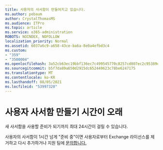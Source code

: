 ```yaml
---
title: 사용자의 사서함이 만들어지고 있습니다.
ms.author: pebaum
author: CrystalThomasMS
ms.audience: ITPro
ms.topic: article
ms.service: o365-administration
ROBOTS: NOINDEX, NOFOLLOW
localization_priority: Normal
ms.assetid: 6037a6c9-a658-43ce-ba6a-8e0a4efbd3c4
ms.custom:
- "359"
- "3500004"
ms.openlocfilehash: 3a52cb63ec19bbf136ec7c499545770c8257cd807ec2c95389d19df455232c4a
ms.sourcegitcommit: b5f7da89a650d2915dc652449623c78be6247175
ms.translationtype: MT
ms.contentlocale: ko-KR
ms.lasthandoff: 08/05/2021
ms.locfileid: "53997320"
---
```

# <a name="user-mailbox-creation-is-taking-a-long-time"></a>사용자 사서함 만들기 시간이 오래

새 사서함을 사용할 준비가 되기까지 최대 24시간이 걸릴 수 있습니다.
  
사용자의 사서함이 1시간 넘게 "준비 중"이면 사용자로부터 Exchange 라이선스를 제거하고 다시 추가하거나 지원 팀에 [문의합니다.](https://go.microsoft.com/fwlink/p/?linkid=518322)
